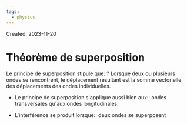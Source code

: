 ```yaml
---
tags:
  - physics
---
```

Created: 2023-11-20

# Théorème de superposition

Le principe de superposition stipule que:
?
Lorsque deux ou plusieurs ondes se rencontrent, le déplacement résultant est la somme vectorielle des déplacements des ondes individuelles.
<!--SR:!2023-12-17,11,150-->

- Le principe de superposition s'applique aussi bien aux:: ondes transversales qu'aux ondes longitudinales.
<!--SR:!2024-01-06,30,248-->
- L'interférence se produit lorsque:: deux ondes se superposent
<!--SR:!2023-12-20,19,250-->


